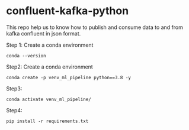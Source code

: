 # confluent-kafka-python


This repo help us to know how to publish and consume data to and from kafka confluent in json format.

Step 1: Create a conda environment
```
conda --version
```

Step2: Create  a conda environment
```
conda create -p venv_ml_pipeline python==3.8 -y
```

Step3:
```
conda activate venv_ml_pipeline/
```
Step4:
```
pip install -r requirements.txt
```

